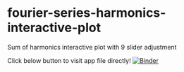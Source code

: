 # fourier-series-harmonics-interactive-plot
Sum of harmonics interactive plot with 9 slider adjustment

Click below button to visit app file directly!
[![Binder](https://mybinder.org/badge_logo.svg)](https://mybinder.org/v2/gh/serhatkosif/fourier-series-harmonics-interactive-plot.git/master?urlpath=apps%2Finteractiveplotforharmonics.ipynb)




